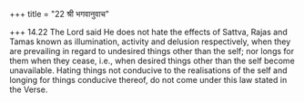 +++
title = "22 श्री भगवानुवाच"

+++
14.22 The Lord said He does not hate the effects of Sattva, Rajas and Tamas known as illumination, activity and delusion respectively, when they are prevailing in regard to undesired things other than the self;
nor longs for them when they cease, i.e., when desired things other than the self become unavailable. Hating things not conducive to the realisations of the self and longing for things conducive thereof, do not come under this law stated in the Verse.
